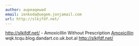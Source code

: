 ```yaml
---
author: aupeaqewad
email: ienkoda@uegem.jonjamail.com
url: http://slkjfdf.net/
---
```


http://slkjfdf.net/ - Amoxicillin Without Prescription <a href="http://slkjfdf.net/">Amoxicillin</a> wqk.tcqu.blog.dandart.co.uk.bot.al http://slkjfdf.net/